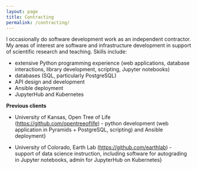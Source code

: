 ```yaml
---
layout: page
title: Contracting
permalink: /contracting/
---
```


I occasionally do software development work as an independent contractor. My areas of
interest are software and infrastructure development in support of scientific
research and teaching. Skills include:

* extensive Python programming experience (web applications, database interactions, library development, scripting, Jupyter notebooks)
* databases (SQL, particularly PostgreSQL)
* API design and development
* Ansible deployment
* JupyterHub and Kubernetes

**Previous clients**

* University of Kansas, Open Tree of Life (https://github.com/opentreeoflife) - python development (web application in Pyramids + PostgreSQL,  scripting) and Ansible deployment}

* University of Colorado, Earth Lab (https://github.com/earthlab) - support of data science instruction, including software for autograding in Jupyter notebooks, admin for JupyterHub on Kubernetes}
